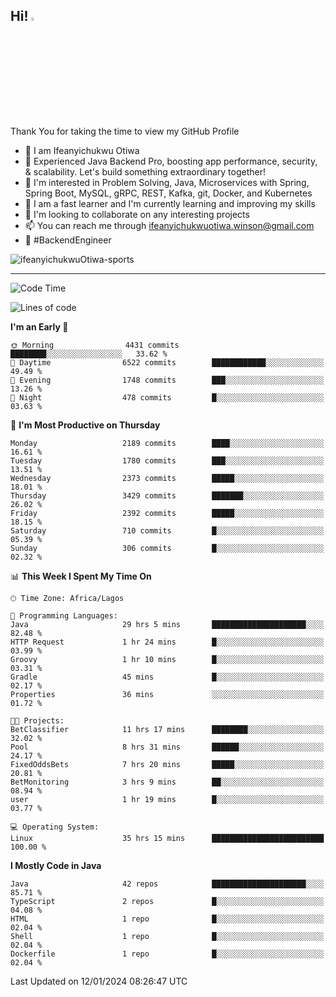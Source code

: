 <!-- BLOG-POST-LIST:START --><!-- BLOG-POST-LIST:END -->

## Hi! <img src="https://media.giphy.com/media/hvRJCLFzcasrR4ia7z/giphy.gif" width="4%"> 

Thank You for taking the time to view my GitHub Profile

- 👋 I am Ifeanyichukwu Otiwa
- 🚀 Experienced Java Backend Pro, boosting app performance, security, & scalability. Let's build something extraordinary together!
- 👀 I'm interested in Problem Solving, Java, Microservices with Spring, Spring Boot, MySQL, gRPC, REST, Kafka, git, Docker, and Kubernetes
- 🌱 I am a fast learner and I'm currently learning and improving my skills
- 💞️ I'm looking to collaborate on any interesting projects
- 📫 You can reach me through ifeanyichukwuotiwa.winson@gmail.com
- 🚀 #BackendEngineer

<p align="left" marginTop="10px"> <img src="https://komarev.com/ghpvc/?username=ifeanyichukwuOtiwa-sports&label=Profile%20views&color=0e75b6&style=for-the-badge" alt="ifeanyichukwuOtiwa-sports" /> </p>

***

<!--START_SECTION:waka-->
![Code Time](http://img.shields.io/badge/Code%20Time-2%2C105%20hrs%2014%20mins-blue)

![Lines of code](https://img.shields.io/badge/From%20Hello%20World%20I%27ve%20Written-4.7%20million%20lines%20of%20code-blue)

**I'm an Early 🐤** 

```text
🌞 Morning                4431 commits        ████████░░░░░░░░░░░░░░░░░   33.62 % 
🌆 Daytime                6522 commits        ████████████░░░░░░░░░░░░░   49.49 % 
🌃 Evening                1748 commits        ███░░░░░░░░░░░░░░░░░░░░░░   13.26 % 
🌙 Night                  478 commits         █░░░░░░░░░░░░░░░░░░░░░░░░   03.63 % 
```
📅 **I'm Most Productive on Thursday** 

```text
Monday                   2189 commits        ████░░░░░░░░░░░░░░░░░░░░░   16.61 % 
Tuesday                  1780 commits        ███░░░░░░░░░░░░░░░░░░░░░░   13.51 % 
Wednesday                2373 commits        █████░░░░░░░░░░░░░░░░░░░░   18.01 % 
Thursday                 3429 commits        ███████░░░░░░░░░░░░░░░░░░   26.02 % 
Friday                   2392 commits        █████░░░░░░░░░░░░░░░░░░░░   18.15 % 
Saturday                 710 commits         █░░░░░░░░░░░░░░░░░░░░░░░░   05.39 % 
Sunday                   306 commits         █░░░░░░░░░░░░░░░░░░░░░░░░   02.32 % 
```


📊 **This Week I Spent My Time On** 

```text
🕑︎ Time Zone: Africa/Lagos

💬 Programming Languages: 
Java                     29 hrs 5 mins       █████████████████████░░░░   82.48 % 
HTTP Request             1 hr 24 mins        █░░░░░░░░░░░░░░░░░░░░░░░░   03.99 % 
Groovy                   1 hr 10 mins        █░░░░░░░░░░░░░░░░░░░░░░░░   03.31 % 
Gradle                   45 mins             █░░░░░░░░░░░░░░░░░░░░░░░░   02.17 % 
Properties               36 mins             ░░░░░░░░░░░░░░░░░░░░░░░░░   01.72 % 

🐱‍💻 Projects: 
BetClassifier            11 hrs 17 mins      ████████░░░░░░░░░░░░░░░░░   32.02 % 
Pool                     8 hrs 31 mins       ██████░░░░░░░░░░░░░░░░░░░   24.17 % 
FixedOddsBets            7 hrs 20 mins       █████░░░░░░░░░░░░░░░░░░░░   20.81 % 
BetMonitoring            3 hrs 9 mins        ██░░░░░░░░░░░░░░░░░░░░░░░   08.94 % 
user                     1 hr 19 mins        █░░░░░░░░░░░░░░░░░░░░░░░░   03.77 % 

💻 Operating System: 
Linux                    35 hrs 15 mins      █████████████████████████   100.00 % 
```

**I Mostly Code in Java** 

```text
Java                     42 repos            █████████████████████░░░░   85.71 % 
TypeScript               2 repos             █░░░░░░░░░░░░░░░░░░░░░░░░   04.08 % 
HTML                     1 repo              █░░░░░░░░░░░░░░░░░░░░░░░░   02.04 % 
Shell                    1 repo              █░░░░░░░░░░░░░░░░░░░░░░░░   02.04 % 
Dockerfile               1 repo              █░░░░░░░░░░░░░░░░░░░░░░░░   02.04 % 
```




 Last Updated on 12/01/2024 08:26:47 UTC
<!--END_SECTION:waka-->

<!--
<p align="center">
![trophy](https://github-profile-trophy.vercel.app/?username=ifeanyichukwuOtiwa-sports&theme=onedark) (https://github.com/ryo-ma/github-profile-trophy)
</p>
-->

<!---
ifeanyi-otiwa/ifeanyi-otiwa is a ✨ special ✨ repository because its `README.md` (this file) appears on your GitHub profile.
You can click the Preview link to take a look at your changes.
--->
